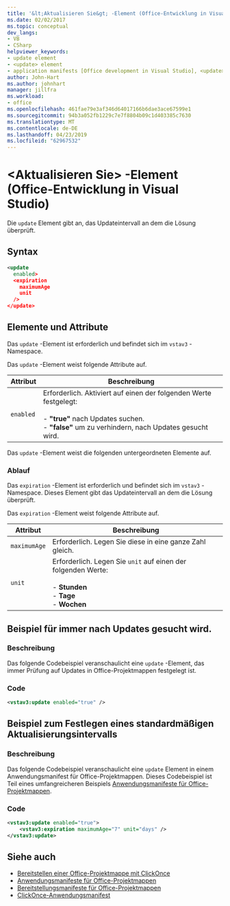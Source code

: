 ```yaml
---
title: '&lt;Aktualisieren Sie&gt; -Element (Office-Entwicklung in Visual Studio)'
ms.date: 02/02/2017
ms.topic: conceptual
dev_langs:
- VB
- CSharp
helpviewer_keywords:
- update element
- <update> element
- application manifests [Office development in Visual Studio], <update> element
author: John-Hart
ms.author: johnhart
manager: jillfra
ms.workload:
- office
ms.openlocfilehash: 461fae79e3af346d64017166b6dae3ace67599e1
ms.sourcegitcommit: 94b3a052fb1229c7e7f8804b09c1d403385c7630
ms.translationtype: MT
ms.contentlocale: de-DE
ms.lasthandoff: 04/23/2019
ms.locfileid: "62967532"
---
```

# <a name="ltupdategt-element-office-development-in-visual-studio"></a>&lt;Aktualisieren Sie&gt; -Element (Office-Entwicklung in Visual Studio)
  Die `update` Element gibt an, das Updateintervall an dem die Lösung überprüft.

## <a name="syntax"></a>Syntax

```xml
<update
  enabled>
  <expiration
    maximumAge
    unit
  />
</update>
```

## <a name="elements-and-attributes"></a>Elemente und Attribute
 Das `update` -Element ist erforderlich und befindet sich im `vstav3` -Namespace.

 Das `update` -Element weist folgende Attribute auf.

|Attribut|Beschreibung|
|---------------|-----------------|
|`enabled`|Erforderlich. Aktiviert auf einen der folgenden Werte festgelegt:<br /><br /> -   **"true"** nach Updates suchen.<br />-   **"false"** um zu verhindern, nach Updates gesucht wird.|

 Das `update` -Element weist die folgenden untergeordneten Elemente auf.

### <a name="expiration"></a>Ablauf
 Das `expiration` -Element ist erforderlich und befindet sich im `vstav3` -Namespace. Dieses Element gibt das Updateintervall an dem die Lösung überprüft.

 Das `expiration` -Element weist folgende Attribute auf.

|Attribut|Beschreibung|
|---------------|-----------------|
|`maximumAge`| Erforderlich. Legen Sie diese in eine ganze Zahl gleich.|
|`unit`|Erforderlich. Legen Sie `unit` auf einen der folgenden Werte:<br /><br /> -   **Stunden**<br />-   **Tage**<br />-   **Wochen**|

## <a name="example-of-always-checking-for-updates"></a>Beispiel für immer nach Updates gesucht wird.

### <a name="description"></a>Beschreibung
 Das folgende Codebeispiel veranschaulicht eine `update` -Element, das immer Prüfung auf Updates in Office-Projektmappen festgelegt ist.

### <a name="code"></a>Code

```xml
<vstav3:update enabled="true" />
```

## <a name="example-of-setting-a-default-update-interval"></a>Beispiel zum Festlegen eines standardmäßigen Aktualisierungsintervalls

### <a name="description"></a>Beschreibung
 Das folgende Codebeispiel veranschaulicht eine `update` Element in einem Anwendungsmanifest für Office-Projektmappen. Dieses Codebeispiel ist Teil eines umfangreicheren Beispiels [Anwendungsmanifeste für Office-Projektmappen](../vsto/application-manifests-for-office-solutions.md).

### <a name="code"></a>Code

```xml
<vstav3:update enabled="true">
    <vstav3:expiration maximumAge="7" unit="days" />
</vstav3:update>
```

## <a name="see-also"></a>Siehe auch

- [Bereitstellen einer Office-Projektmappe mit ClickOnce](../vsto/deploying-an-office-solution-by-using-clickonce.md)
- [Anwendungsmanifeste für Office-Projektmappen](../vsto/application-manifests-for-office-solutions.md)
- [Bereitstellungsmanifeste für Office-Projektmappen](../vsto/deployment-manifests-for-office-solutions.md)
- [ClickOnce-Anwendungsmanifest](../deployment/clickonce-application-manifest.md)
